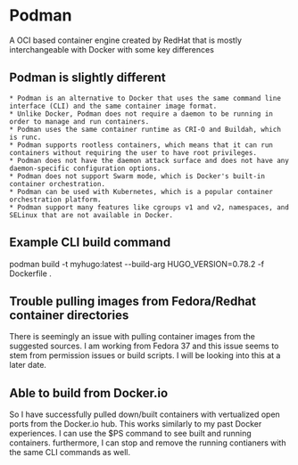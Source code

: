 # Podman
A OCI based container engine created by RedHat that is mostly interchangeable with Docker with some key differences

## Podman is slightly different

    * Podman is an alternative to Docker that uses the same command line interface (CLI) and the same container image format.
    * Unlike Docker, Podman does not require a daemon to be running in order to manage and run containers.
    * Podman uses the same container runtime as CRI-O and Buildah, which is runc.
    * Podman supports rootless containers, which means that it can run containers without requiring the user to have root privileges.
    * Podman does not have the daemon attack surface and does not have any daemon-specific configuration options.
    * Podman does not support Swarm mode, which is Docker's built-in container orchestration.
    * Podman can be used with Kubernetes, which is a popular container orchestration platform.
    * Podman support many features like cgroups v1 and v2, namespaces, and SELinux that are not available in Docker.

## Example CLI build command

podman build -t myhugo:latest --build-arg HUGO_VERSION=0.78.2 -f Dockerfile .

## Trouble pulling images from Fedora/Redhat container directories

There is seemingly an issue with pulling container images from the suggested sources. I am working from Fedora 37 and this issue seems to stem from permission issues or build scripts. I will be looking into this at a later date.

## Able to build from Docker.io

So I have successfully pulled down/built containers with vertualized open ports from the Docker.io hub. This works similarly to my past Docker experiences.
I can use the $PS command to see built and running containers. furthermore, I can stop and remove the running contianers with the same CLI commands as well.